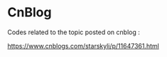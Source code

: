 # CnBlog

Codes related to the topic posted on cnblog :

https://www.cnblogs.com/starskyli/p/11647361.html
